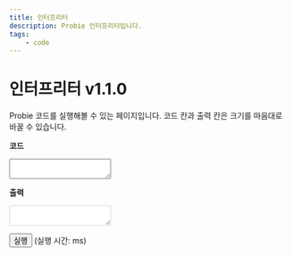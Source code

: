 ```yaml
---
title: 인터프리터
description: Probie 인터프리터입니다.
tags:
    - code
---
```


# 인터프리터 v1.1.0

Probie 코드를 실행해볼 수 있는 페이지입니다. 코드 칸과 출력 칸은 크기를 마음대로 바꿀 수 있습니다.

**코드**
<textarea style="resize:both;font-family:'Monospace';" id="code"></textarea>

**출력**
<textarea style="resize:both;font-family:'Monospace';background-color:white;" id="output" disabled="true"></textarea>

<button onclick="run()">실행</button>
(실행 시간:
<span id="time"></span> ms)

<script src="{{ site.baseurl }}/assets/js/probie_short.min.js"></script>
<script src="{{ site.baseurl }}/assets/js/interpreter.js"></script>
<style>
@font-face{
  font-family: Monospace;
  src: url("{{ site.baseurl }}/assets/webfonts/Monospace.ttf");
}
</style>
